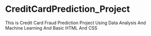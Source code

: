# CreditCardPrediction_Project
This is Credit Card Fraud Prediction Project Using Data Analysis And Machine Learning And Basic HTML And CSS
